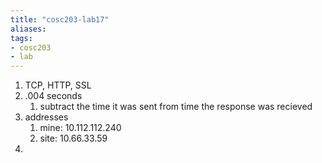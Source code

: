```yaml
---
title: "cosc203-lab17"
aliases: 
tags: 
- cosc203
- lab
---
```


1. TCP, HTTP, SSL
2. .004 seconds
	1. subtract the time it was sent from time the response was recieved
3. addresses
	1. mine: 10.112.112.240
	2. site: 10.66.33.59
4. 
